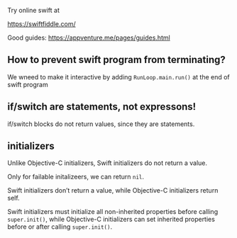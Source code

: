 Try online swift at

https://swiftfiddle.com/

Good guides:
https://appventure.me/pages/guides.html

## How to prevent swift program from terminating?
We wneed to make it interactive by adding `RunLoop.main.run()` at the end of swift program

## if/switch are statements, not expressons!

if/switch blocks do not return values, since they are statements.

## initializers

Unlike Objective-C initializers, Swift initializers do not return a value.

Only for failable initalizeers, we can return `nil`.

Swift initializers don’t return a value, while Objective-C initializers return self.

Swift initializers must initialize all non-inherited properties before calling `super.init()`, while Objective-C initializers can set inherited properties before or after calling `super.init()`.

